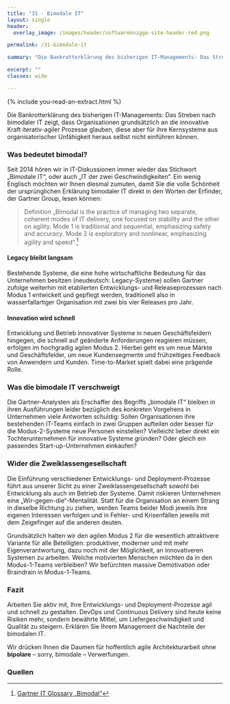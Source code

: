 ```yaml
---
title: "31 - Bimodale IT"
layout: single
header:
  overlay_image: /images/header/softwareknigge-site-header-red.png

permalink: /31-bimodale-it

summary: "Die Bankrotterklärung des bisherigen IT-Managements: Das Streben nach bimodaler IT zeigt, dass Organisationen grundsätzlich an die innovative Kraft iterativ-agiler Prozesse glauben, diese aber für ihre Kernsysteme aus organisatorischer Unfähigkeit heraus selbst nicht einführen können."

excerpt: ""
classes: wide

---
```

{% include you-read-an-extract.html %}

Die Bankrotterklärung des bisherigen IT-Managements: Das Streben nach bimodaler IT zeigt, dass Organisationen grundsätzlich an die innovative Kraft iterativ-agiler Prozesse glauben, diese aber für ihre Kernsysteme aus organisatorischer Unfähigkeit heraus selbst nicht einführen können.

### Was bedeutet bimodal?

Seit 2014 hören wir in IT-Diskussionen immer wieder das Stichwort „Bimodale IT“, oder auch „IT der zwei Geschwindigkeiten“. Ein wenig Englisch möchten wir Ihnen diesmal zumuten, damit Sie die volle Schönheit der ursprünglichen Erklärung bimodaler IT direkt in den Worten der Erfinder, der Gartner Group, lesen können:

>Definition
>„Bimodal is the practice of managing two separate, coherent modes of IT delivery, one focused on stability and the other on agility. Mode 1 is traditional and sequential, emphasizing safety and accuracy. Mode 2 is exploratory and nonlinear, emphasizing agility and speed“.[^bimodal]

#### Legacy bleibt langsam
Bestehende Systeme, die eine hohe wirtschaftliche Bedeutung für das Unternehmen besitzen (neudeutsch: Legacy-Systeme) sollen Gartner zufolge weiterhin mit etablierten Entwicklungs- und Releaseprozessen nach Modus 1 entwickelt und gepflegt werden, traditionell also in wasserfallartiger Organisation mit zwei bis vier Releases pro Jahr.

#### Innovation wird schnell
Entwicklung und Betrieb innovativer Systeme in neuen Geschäftsfeldern hingegen, die schnell auf geänderte Anforderungen reagieren müssen, erfolgen im hochgradig agilen Modus 2. Hierbei geht es um neue Märkte und Geschäftsfelder, um neue Kundensegmente und frühzeitiges Feedback von Anwendern und Kunden. Time-to-Market spielt dabei eine prägende Rolle.

### Was die bimodale IT verschweigt
Die Gartner-Analysten als Erschaffer des Begriffs „bimodale IT“ bleiben in ihren Ausführungen leider bezüglich des konkreten Vorgehens in Unternehmen viele Antworten schuldig: Sollen Organisationen ihre bestehenden IT-Teams einfach in zwei Gruppen aufteilen oder besser für die Modus-2-Systeme neue Personen einstellen? Vielleicht lieber direkt ein Tochterunternehmen für innovative Systeme gründen? Oder gleich ein passendes Start-up-Unternehmen einkaufen?

### Wider die Zweiklassengesellschaft
Die Einführung verschiedener Entwicklungs- und Deployment-Prozesse führt aus unserer Sicht zu einer Zweiklassengesellschaft sowohl bei Entwicklung als auch im Betrieb der Systeme. Damit riskieren Unternehmen eine „Wir-gegen-die“-Mentalität. Statt für die Organisation an einem Strang in dieselbe Richtung zu ziehen, werden Teams beider Modi jeweils ihre eigenen Interessen verfolgen und in Fehler- und Krisenfällen jeweils mit dem Zeigefinger auf die anderen deuten.

Grundsätzlich halten wir den agilen Modus 2 für die wesentlich attraktivere Variante für alle Beteiligten: produktiver, moderner und mit mehr Eigenverantwortung, dazu noch mit der Möglichkeit, an innovativeren Systemen zu arbeiten. Welche motivierten Menschen möchten da in den Modus-1-Teams verbleiben? Wir befürchten massive Demotivation oder Braindrain in Modus-1-Teams.

### Fazit
Arbeiten Sie aktiv mit, Ihre Entwicklungs- und Deployment-Prozesse agil und schnell zu gestalten. DevOps und Continuous Delivery sind heute keine Risiken mehr, sondern bewährte Mittel, um Liefergeschwindigkeit und Qualität zu steigern. Erklären Sie Ihrem Management die Nachteile der bimodalen IT.

Wir drücken Ihnen die Daumen für hoffentlich agile Architekturarbeit ohne **bipolare** – sorry, bimodale – Verwerfungen.



### Quellen

[^bimodal]: [Gartner IT Glossary „Bimodal“](https://www.gartner.com/it-glossary/bimodal/)

